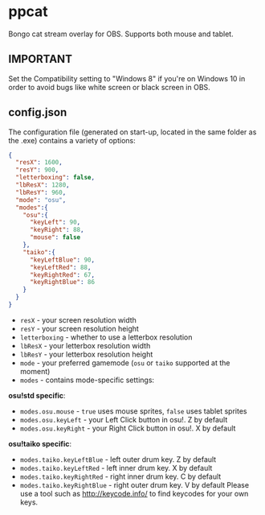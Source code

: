 # ppcat
Bongo cat stream overlay for OBS.
Supports both mouse and tablet.

## IMPORTANT
Set the Compatibility setting to "Windows 8" if you're on Windows 10 in order to avoid bugs like white screen or black screen in OBS.

## config.json
The configuration file (generated on start-up, located in the same folder as the .exe) contains a variety of options:
```json
{
  "resX": 1600,
  "resY": 900,
  "letterboxing": false,
  "lbResX": 1280,
  "lbResY": 960,
  "mode": "osu",
  "modes":{
    "osu":{
      "keyLeft": 90,
      "keyRight": 88,
      "mouse": false
    },
    "taiko":{
      "keyLeftBlue": 90,
      "keyLeftRed": 88,
      "keyRightRed": 67,
      "keyRightBlue": 86
    }
  }
}
```
* `resX` - your screen resolution width  
* `resY` - your screen resolution height  
* `letterboxing` - whether to use a letterbox resolution  
* `lbResX` - your letterbox resolution width  
* `lbResY` - your letterbox resolution height  
* `mode` - your preferred gamemode (`osu` or `taiko` supported at the moment)  
* `modes` - contains mode-specific settings:  

**osu!std specific**:  
  * `modes.osu.mouse` - `true` uses mouse sprites, `false` uses tablet sprites  
  * `modes.osu.keyLeft` - your Left Click button in osu!. Z by default  
  * `modes.osu.keyRight` - your Right Click button in osu!. X by default  
  
**osu!taiko specific**:  
  * `modes.taiko.keyLeftBlue` - left outer drum key. Z by default
  * `modes.taiko.keyLeftRed` - left inner drum key. X by default
  * `modes.taiko.keyRightRed` - right inner drum key. C by default
  * `modes.taiko.keyRightBlue` - right outer drum key. V by default
Please use a tool such as http://keycode.info/ to find keycodes for your own keys.
